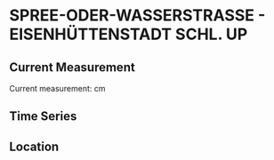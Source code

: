 # SPREE-ODER-WASSERSTRASSE - EISENHÜTTENSTADT SCHL. UP

## Current Measurement

Current measurement: <Value topic="rivers/pegel-online/SOW/EISENHÜTTENSTADT SCHL. UP/measurementValue"/> cm

## Time Series

<TimeSeries topic="rivers/pegel-online/SOW/EISENHÜTTENSTADT SCHL. UP/measurementValue" period="week" />

## Location

<WorldMap>
  <Marker lat="52.132133954089525" lon="14.656283445438236" labelTopic="rivers/pegel-online/SOW/EISENHÜTTENSTADT SCHL. UP" />
</WorldMap>
